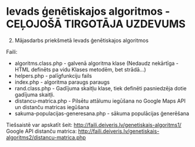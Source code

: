# Ievads ģenētiskajos algoritmos - CEĻOJOŠĀ TIRGOTĀJA UZDEVUMS
2. Mājasdarbs priekšmetā Ievads ģenētiskajos algoritmos

Faili:
- algoritms.class.php - galvenā algoritma klase (Nedaudz nekārtīga - HTML definēts pa vidu Klases metodēm, bet strādā...)
- helpers.php - palīgfunkciju fails
- index.php - algoritma paraugs paraugs
- rand.class.php - Gadījuma skaitļu klase, tiek definēti pasniedzēja dotie gadījuma skaitļi.
- distancu-matrica.php - Pilsētu attālumu iegūšana no Google Maps API un distanču matricas iegūšana
- sakuma-populacijas-generesana.php - sākuma populācijas ģenerēšana

Tiešsaistē var apskatīt šeit: http://faili.deiveris.lv/genetiskais-algoritms1/
Google API distanču matrica: http://faili.deiveris.lv/genetiskais-algoritms2/distancu-matrica.php
